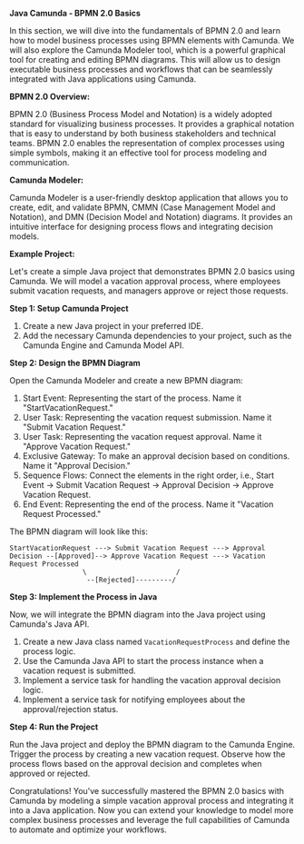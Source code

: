**Java Camunda - BPMN 2.0 Basics**

In this section, we will dive into the fundamentals of BPMN 2.0 and learn how to model business processes using BPMN elements with Camunda. We will also explore the Camunda Modeler tool, which is a powerful graphical tool for creating and editing BPMN diagrams. This will allow us to design executable business processes and workflows that can be seamlessly integrated with Java applications using Camunda.

**BPMN 2.0 Overview:**

BPMN 2.0 (Business Process Model and Notation) is a widely adopted standard for visualizing business processes. It provides a graphical notation that is easy to understand by both business stakeholders and technical teams. BPMN 2.0 enables the representation of complex processes using simple symbols, making it an effective tool for process modeling and communication.

**Camunda Modeler:**

Camunda Modeler is a user-friendly desktop application that allows you to create, edit, and validate BPMN, CMMN (Case Management Model and Notation), and DMN (Decision Model and Notation) diagrams. It provides an intuitive interface for designing process flows and integrating decision models.

**Example Project:**

Let's create a simple Java project that demonstrates BPMN 2.0 basics using Camunda. We will model a vacation approval process, where employees submit vacation requests, and managers approve or reject those requests.

**Step 1: Setup Camunda Project**

1. Create a new Java project in your preferred IDE.
2. Add the necessary Camunda dependencies to your project, such as the Camunda Engine and Camunda Model API.

**Step 2: Design the BPMN Diagram**

Open the Camunda Modeler and create a new BPMN diagram:

1. Start Event: Representing the start of the process. Name it "StartVacationRequest."
2. User Task: Representing the vacation request submission. Name it "Submit Vacation Request."
3. User Task: Representing the vacation request approval. Name it "Approve Vacation Request."
4. Exclusive Gateway: To make an approval decision based on conditions. Name it "Approval Decision."
5. Sequence Flows: Connect the elements in the right order, i.e., Start Event → Submit Vacation Request → Approval Decision → Approve Vacation Request.
6. End Event: Representing the end of the process. Name it "Vacation Request Processed."

The BPMN diagram will look like this:

```
StartVacationRequest ---> Submit Vacation Request ---> Approval Decision --[Approved]--> Approve Vacation Request ---> Vacation Request Processed
                  \                      /
                   --[Rejected]---------/
```

**Step 3: Implement the Process in Java**

Now, we will integrate the BPMN diagram into the Java project using Camunda's Java API.

1. Create a new Java class named `VacationRequestProcess` and define the process logic.
2. Use the Camunda Java API to start the process instance when a vacation request is submitted.
3. Implement a service task for handling the vacation approval decision logic.
4. Implement a service task for notifying employees about the approval/rejection status.

**Step 4: Run the Project**

Run the Java project and deploy the BPMN diagram to the Camunda Engine. Trigger the process by creating a new vacation request. Observe how the process flows based on the approval decision and completes when approved or rejected.

Congratulations! You've successfully mastered the BPMN 2.0 basics with Camunda by modeling a simple vacation approval process and integrating it into a Java application. Now you can extend your knowledge to model more complex business processes and leverage the full capabilities of Camunda to automate and optimize your workflows.